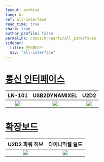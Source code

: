 ```yaml
---
layout: archive
lang: kr
ref: all-interface
read_time: true
share: true
author_profile: false
permalink: /docs/kr/parts/all_interfaces
sidebar:
  title: 인터페이스
  nav: "all-interface"
---
```


# [통신 인터페이스](#통신-인터페이스)

|                                      LN-101                                       |                                              USB2DYNAMIXEL                                               |                                                U2D2                                                |
|:---------------------------------------------------------------------------------:|:--------------------------------------------------------------------------------------------------------:|:--------------------------------------------------------------------------------------------------:|
| [![](/assets/images/parts/interface/ln101.jpg)](/docs/kr/parts/interface/ln-101/) | [![](/assets/images/parts/interface/usb2dynamixel_product.jpg)](/docs/kr/parts/interface/usb2dynamixel/) | [![](/assets/images/parts/interface/u2d2_product.jpg)](/docs/kr/parts/interface/u2d2/) |

# [확장보드](#확장보드)

|                                                  U2D2 파워 허브                                                  |                                                   다이나믹셀 쉴드                                                   |
|:----------------------------------------------------------------------------------------------------------------:|:-------------------------------------------------------------------------------------------------------------------:|
| [![](/assets/images/parts/interface/u2d2_power_hub/product_image.png)](/docs/kr/parts/interface/u2d2_power_hub/) | [![](/assets/images/parts/interface/dynamixel_shield/with_arduino.png)](/docs/kr/parts/interface/dynamixel_shield/) |
